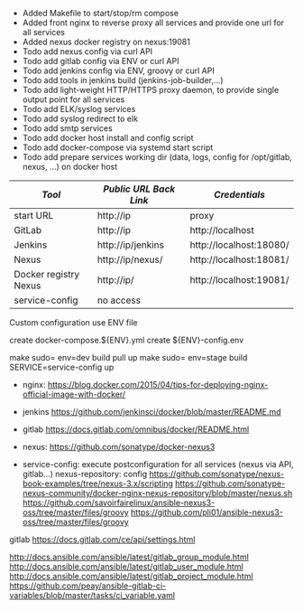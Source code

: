 * Added Makefile to start/stop/rm compose
* Added front nginx to reverse proxy all services and provide one url for all services
* Added nexus docker registry on nexus:19081
* Todo add nexus config via curl API
* Todo add gitlab config via ENV or curl API
* Todo add jenkins config via ENV, groovy or curl API
* Todo add tools in jenkins build (jenkins-job-builder,...)
* Todo add light-weight HTTP/HTTPS proxy daemon, to provide single output point for all services
* Todo add ELK/syslog services
* Todo add syslog redirect to elk
* Todo add smtp services
* Todo add docker host install and config script
* Todo add docker-compose via systemd start script
* Todo add prepare services working dir (data, logs, config for /opt/gitlab, nexus, ...) on docker host

| *Tool* | *Public URL* *Back Link* | *Credentials* |
| ------------- | ------------- | ------------- |
| start URL | http://ip | proxy | |
| GitLab | http://ip | http://localhost | root/5iveL!fe |
| Jenkins | http://ip/jenkins | http://localhost:18080/ | no login required |
| Nexus | http://ip/nexus/ | http://localhost:18081/ | admin/admin123 |
| Docker registry Nexus | http://ip/ | http://localhost:19081/ | admin/admin123 |
| service-config | no access | | |

Custom configuration use ENV file

create docker-compose.${ENV}.yml
create ${ENV}-config.env

make sudo= env=dev build  pull up
make sudo= env=stage build SERVICE=service-config up

* nginx:
https://blog.docker.com/2015/04/tips-for-deploying-nginx-official-image-with-docker/
* jenkins
https://github.com/jenkinsci/docker/blob/master/README.md
* gitlab
https://docs.gitlab.com/omnibus/docker/README.html

* nexus:
https://github.com/sonatype/docker-nexus3

* service-config: execute postconfiguration for all services (nexus via API, gitlab...)
nexus-repository: config
https://github.com/sonatype/nexus-book-examples/tree/nexus-3.x/scripting
https://github.com/sonatype-nexus-community/docker-nginx-nexus-repository/blob/master/nexus.sh
https://github.com/savoirfairelinux/ansible-nexus3-oss/tree/master/files/groovy
https://github.com/pli01/ansible-nexus3-oss/tree/master/files/groovy

gitlab
https://docs.gitlab.com/ce/api/settings.html

http://docs.ansible.com/ansible/latest/gitlab_group_module.html
http://docs.ansible.com/ansible/latest/gitlab_user_module.html
http://docs.ansible.com/ansible/latest/gitlab_project_module.html
https://github.com/peay/ansible-gitlab-ci-variables/blob/master/tasks/ci_variable.yaml

